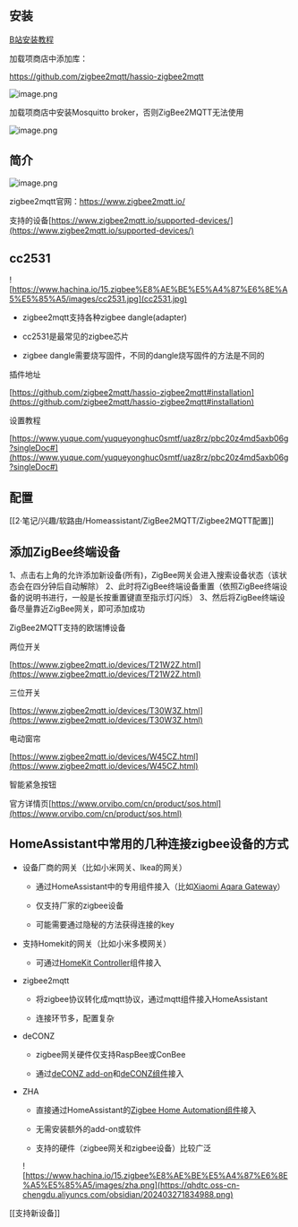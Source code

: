 ## 安装
[B站安装教程](https://www.bilibili.com/video/BV1yM411M78p/?vd_source=81223299ca5d449a34daaab3e1102d1d)

加载项商店中添加库：

https://github.com/zigbee2mqtt/hassio-zigbee2mqtt

![image.png](https://qhdtc.oss-cn-chengdu.aliyuncs.com/obsidian/202403271834985.png)

加载项商店中安装Mosquitto broker，否则ZigBee2MQTT无法使用

![image.png](https://qhdtc.oss-cn-chengdu.aliyuncs.com/obsidian/202403271834986.png)

## 简介

![image.png](https://qhdtc.oss-cn-chengdu.aliyuncs.com/obsidian/202403271834987.png)

zigbee2mqtt官网：https://www.zigbee2mqtt.io/

支持的设备[https://www.zigbee2mqtt.io/supported-devices/](https://www.zigbee2mqtt.io/supported-devices/)

## cc2531

![https://www.hachina.io/15.zigbee%E8%AE%BE%E5%A4%87%E6%8E%A5%E5%85%A5/images/cc2531.jpg](cc2531.jpg)

- zigbee2mqtt支持各种zigbee dangle(adapter)

- cc2531是最常见的zigbee芯片

- zigbee dangle需要烧写固件，不同的dangle烧写固件的方法是不同的

插件地址

[https://github.com/zigbee2mqtt/hassio-zigbee2mqtt#installation](https://github.com/zigbee2mqtt/hassio-zigbee2mqtt#installation)

设置教程

[https://www.yuque.com/yuqueyonghuc0smtf/uaz8rz/pbc20z4md5axb06g?singleDoc#](https://www.yuque.com/yuqueyonghuc0smtf/uaz8rz/pbc20z4md5axb06g?singleDoc#)

## 配置


[[2·笔记/兴趣/软路由/Homeassistant/ZigBee2MQTT/Zigbee2MQTT配置]]


## 添加ZigBee终端设备

1、点击右上角的允许添加新设备(所有)，ZigBee网关会进入搜索设备状态（该状态会在四分钟后自动解除）
2、此时将ZigBee终端设备重置（依照ZigBee终端设备的说明书进行，一般是长按重置键直至指示灯闪烁）
3、然后将ZigBee终端设备尽量靠近ZigBee网关，即可添加成功



ZigBee2MQTT支持的欧瑞博设备

两位开关

[https://www.zigbee2mqtt.io/devices/T21W2Z.html](https://www.zigbee2mqtt.io/devices/T21W2Z.html)

三位开关

[https://www.zigbee2mqtt.io/devices/T30W3Z.html](https://www.zigbee2mqtt.io/devices/T30W3Z.html)

电动窗帘

[https://www.zigbee2mqtt.io/devices/W45CZ.html](https://www.zigbee2mqtt.io/devices/W45CZ.html)

智能紧急按钮

官方详情页[https://www.orvibo.com/cn/product/sos.html](https://www.orvibo.com/cn/product/sos.html)

## HomeAssistant中常用的几种连接zigbee设备的方式

- 设备厂商的网关（比如小米网关、Ikea的网关）

    - 通过HomeAssistant中的专用组件接入（比如[Xiaomi Aqara Gateway](https://www.home-assistant.io/integrations/xiaomi_aqara/)）

    - 仅支持厂家的zigbee设备

    - 可能需要通过隐秘的方法获得连接的key

- 支持Homekit的网关（比如小米多模网关）

    - 可通过[HomeKit Controller](https://www.home-assistant.io/integrations/homekit_controller/)组件接入

- zigbee2mqtt

    - 将zigbee协议转化成mqtt协议，通过mqtt组件接入HomeAssistant

    - 连接环节多，配置复杂

- deCONZ

    - zigbee网关硬件仅支持RaspBee或ConBee

    - 通过[deCONZ add-on](https://github.com/home-assistant/addons/tree/master/deconz)和[deCONZ组件](https://www.home-assistant.io/integrations/deconz/)接入

- ZHA

    - 直接通过HomeAssistant的[Zigbee Home Automation组件](https://www.home-assistant.io/integrations/zha/)接入

    - 无需安装额外的add-on或软件

    - 支持的硬件（zigbee网关和zigbee设备）比较广泛

    ![https://www.hachina.io/15.zigbee%E8%AE%BE%E5%A4%87%E6%8E%A5%E5%85%A5/images/zha.png](https://qhdtc.oss-cn-chengdu.aliyuncs.com/obsidian/202403271834988.png)





[[支持新设备]]
